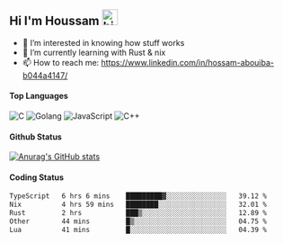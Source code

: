 ## Hi I'm Houssam <img src="https://user-images.githubusercontent.com/1303154/88677602-1635ba80-d120-11ea-84d8-d263ba5fc3c0.gif" width="28px" alt="hi">

- 👀 I’m interested in knowing how stuff works
- 🔭 I’m currently learning with Rust & nix
- 📫 How to reach me: https://www.linkedin.com/in/hossam-abouiba-b044a4147/

#### Top Languages

![C](https://img.shields.io/badge/c-%2300599C.svg?style=for-the-badge&logo=c&logoColor=white)
![Golang](https://img.shields.io/badge/go-blue?style=for-the-badge&logo=Goland)
![JavaScript](https://img.shields.io/badge/javascript-%23323330.svg?style=for-the-badge&logo=javascript&logoColor=%23F7DF1E)
![C++](https://img.shields.io/badge/C%2B%2B-blue?style=for-the-badge&logo=C%2B%2B)


#### Github Status
[![Anurag's GitHub stats](https://github-readme-stats.vercel.app/api?username=0xhoussam&theme=tokyonight)](https://github.com/anuraghazra/github-readme-stats)

#### Coding Status
<!--START_SECTION:waka-->

```txt
TypeScript   6 hrs 6 mins    █████████▓░░░░░░░░░░░░░░░   39.12 %
Nix          4 hrs 59 mins   ████████░░░░░░░░░░░░░░░░░   32.01 %
Rust         2 hrs           ███▒░░░░░░░░░░░░░░░░░░░░░   12.89 %
Other        44 mins         █▒░░░░░░░░░░░░░░░░░░░░░░░   04.75 %
Lua          41 mins         █░░░░░░░░░░░░░░░░░░░░░░░░   04.39 %
```

<!--END_SECTION:waka-->
